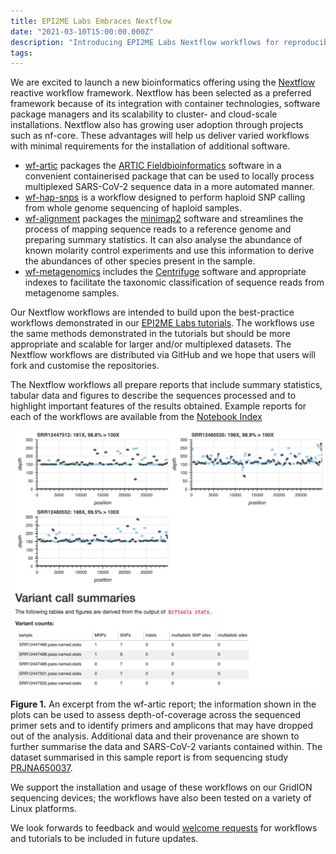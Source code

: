 ```yaml
---
title: EPI2ME Labs Embraces Nextflow
date: "2021-03-10T15:00:00.000Z"
description: "Introducing EPI2ME Labs Nextflow workflows for reproducible bioinformatic analyses using best practice methods."
tags: 
---
```


We are excited to launch a new bioinformatics offering using the [Nextflow](https)
reactive workflow framework. Nextflow has been selected as a preferred
framework because of its integration with container technologies, software
package managers and its scalability to cluster- and cloud-scale installations.
Nextflow also has growing user adoption through projects such as nf-core. These
advantages will help us deliver varied workflows with minimal requirements for
the installation of additional software.



* [wf-artic](https://github.com/epi2me-labs/wf-artic) packages the [ARTIC
  Fieldbioinformatics](https://github.com/artic-network/fieldbioinformatics)
  software in a convenient containerised package that can be used to locally
  process multiplexed SARS-CoV-2 sequence data in a more automated manner.
* [wf-hap-snps](https://github.com/epi2me-labs/wf-hap-snps) is a workflow designed to perform haploid SNP calling from
  whole genome sequencing of haploid samples.
* [wf-alignment](https://github.com/epi2me-labs/wf-alignment) packages the [minimap2](https://github.com/lh3/minimap2) software and streamlines the
  process of mapping sequence reads to a reference genome and preparing summary
  statistics. It can also analyse the abundance of known molarity control
  experiments and use this information to derive the abundances of other species
  present in the sample.
* [wf-metagenomics](https://github.com/epi2me-labs/wf-metagenomics) includes the [Centrifuge](https://ccb.jhu.edu/software/centrifuge/) software and appropriate
  indexes to facilitate the taxonomic classification of sequence reads from
  metagenome samples.

Our Nextflow workflows are intended to build upon the best-practice workflows
demonstrated in our [EPI2ME Labs tutorials](/nbindex). The workflows use the same
methods demonstrated in the tutorials but should be more appropriate and
scalable for larger and/or multiplexed datasets. The Nextflow workflows are
distributed via GitHub and we hope that users will fork and customise the
repositories.

The Nextflow workflows all prepare reports that include summary statistics,
tabular data and figures to describe the sequences processed and to highlight
important features of the results obtained. Example reports for each of the
workflows are available from the [Notebook Index](/nbindex)


![ARTIC Workflow Report](./fig1.png "Extract of the wf-artic workflow report")

**Figure 1.** An excerpt from the wf-artic report; the information shown in the
plots can be used to assess depth-of-coverage across the sequenced primer sets
and to identify primers and amplicons that may have dropped out of the
analysis. Additional data and their provenance are shown to further summarise
the data and SARS-CoV-2 variants contained within. The dataset summarised in
this sample report is from sequencing study [PRJNA650037](https://www.ncbi.nlm.nih.gov/bioproject/?term=PRJNA650037).

We support the installation and usage of these workflows on our GridION
sequencing devices; the workflows have also been tested on a variety of Linux
platforms.

We look forwards to feedback and would [welcome requests](https://github.com/epi2me-labs/epi2me-labs.github.io/discussions/) for workflows and
tutorials to be included in future updates.
